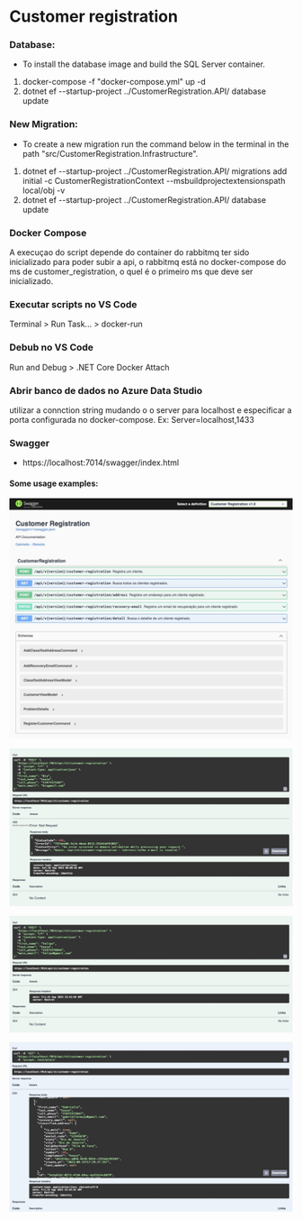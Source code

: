 # Customer registration

### Database:
- To install the database image and build the SQL Server container.
1. docker-compose -f "docker-compose.yml" up -d
2. dotnet ef --startup-project ../CustomerRegistration.API/  database update

### New Migration:
- To create a new migration run the command below in the terminal in the path "src/CustomerRegistration.Infrastructure".
1. dotnet ef --startup-project ../CustomerRegistration.API/  migrations add initial -c CustomerRegistrationContext --msbuildprojectextensionspath local/obj -v
2. dotnet ef --startup-project ../CustomerRegistration.API/  database update

### Docker Compose
A execuçao do script depende do container do rabbitmq ter sido inicializado para poder subir a api, o rabbitmq está no docker-compose do ms de customer_registration, o quel é o primeiro ms que deve ser inicializado.

### Executar scripts no VS Code
Terminal > Run Task... > docker-run

### Debub no VS Code
Run and Debug > .NET Core Docker Attach

### Abrir banco de dados no Azure Data Studio
utilizar a connction string mudando o o server para localhost e especificar a porta configurada no docker-compose.
Ex: Server=localhost,1433

### Swagger
- https://localhost:7014/swagger/index.html

#### Some usage examples:

<p align="justify"><img width="700" src="./assets/images/swagger.png"/></p>
<p align="justify"><img width="700" src="./assets/images/middleware_error_response.png"/></p>
<p align="justify"><img width="700" src="./assets/images/post_customer_registration.png"/></p>
<p align="justify"><img width="700" src="./assets/images/get_customer_registration.png"/></p>



